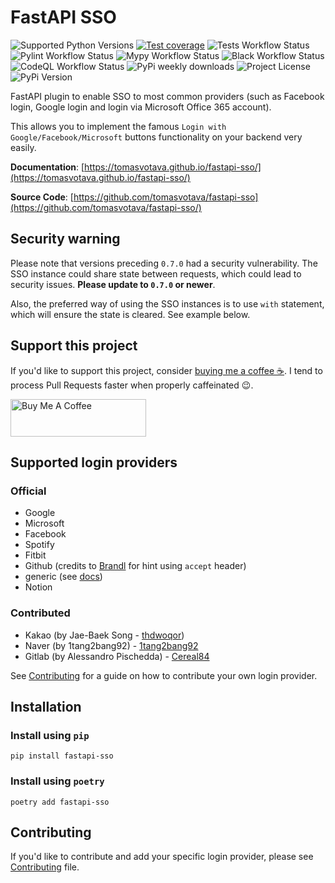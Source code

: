 # FastAPI SSO

![Supported Python Versions](https://img.shields.io/pypi/pyversions/fastapi-sso)
[![Test coverage](https://codecov.io/gh/tomasvotava/fastapi-sso/graph/badge.svg?token=SIFCTVSSOS)](https://codecov.io/gh/tomasvotava/fastapi-sso)
![Tests Workflow Status](https://img.shields.io/github/actions/workflow/status/tomasvotava/fastapi-sso/test.yml?label=tests)
![Pylint Workflow Status](https://img.shields.io/github/actions/workflow/status/tomasvotava/fastapi-sso/lint.yml?label=pylint)
![Mypy Workflow Status](https://img.shields.io/github/actions/workflow/status/tomasvotava/fastapi-sso/lint.yml?label=mypy)
![Black Workflow Status](https://img.shields.io/github/actions/workflow/status/tomasvotava/fastapi-sso/lint.yml?label=black)
![CodeQL Workflow Status](https://img.shields.io/github/actions/workflow/status/tomasvotava/fastapi-sso/codeql-analysis.yml?label=CodeQL)
![PyPi weekly downloads](https://img.shields.io/pypi/dw/fastapi-sso)
![Project License](https://img.shields.io/github/license/tomasvotava/fastapi-sso)
![PyPi Version](https://img.shields.io/pypi/v/fastapi-sso)

FastAPI plugin to enable SSO to most common providers (such as Facebook login, Google login and login via
Microsoft Office 365 account).

This allows you to implement the famous `Login with Google/Facebook/Microsoft` buttons functionality on your
backend very easily.

**Documentation**: [https://tomasvotava.github.io/fastapi-sso/](https://tomasvotava.github.io/fastapi-sso/)

**Source Code**: [https://github.com/tomasvotava/fastapi-sso](https://github.com/tomasvotava/fastapi-sso/)

## Security warning

Please note that versions preceding `0.7.0` had a security vulnerability.
The SSO instance could share state between requests, which could lead to security issues.
**Please update to `0.7.0` or newer**.

Also, the preferred way of using the SSO instances is to use `with` statement, which will ensure the state is cleared.
See example below.

## Support this project

If you'd like to support this project, consider [buying me a coffee ☕](https://www.buymeacoffee.com/tomas.votava).
I tend to process Pull Requests faster when properly caffeinated 😉.

<a href="https://www.buymeacoffee.com/tomas.votava" target="_blank">
<img src="https://cdn.buymeacoffee.com/buttons/v2/default-yellow.png"
    alt="Buy Me A Coffee" style="height: 60px !important;width: 217px !important;" ></a>

## Supported login providers

### Official

- Google
- Microsoft
- Facebook
- Spotify
- Fitbit
- Github (credits to [Brandl](https://github.com/Brandl) for hint using `accept` header)
- generic (see [docs](https://tomasvotava.github.io/fastapi-sso/reference/sso.generic/))
- Notion

### Contributed

- Kakao (by Jae-Baek Song - [thdwoqor](https://github.com/thdwoqor))
- Naver (by 1tang2bang92) - [1tang2bang92](https://github.com/1tang2bang92)
- Gitlab (by Alessandro Pischedda) - [Cereal84](https://github.com/Cereal84)

See [Contributing](#contributing) for a guide on how to contribute your own login provider.

## Installation

### Install using `pip`

```console
pip install fastapi-sso
```

### Install using `poetry`

```console
poetry add fastapi-sso
```

## Contributing

If you'd like to contribute and add your specific login provider, please see
[Contributing](https://tomasvotava.github.io/fastapi-sso/contributing) file.
